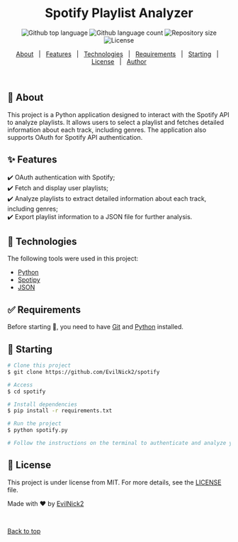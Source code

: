 <h1 align="center">Spotify Playlist Analyzer</h1>

<p align="center">
  <img alt="Github top language" src="https://img.shields.io/github/languages/top/EvilNick2/spotify_analyzer?color=56BEB8">

  <img alt="Github language count" src="https://img.shields.io/github/languages/count/EvilNick2/spotify_analyzer?color=56BEB8">

  <img alt="Repository size" src="https://img.shields.io/github/repo-size/EvilNick2/spotify_analyzer?color=56BEB8">

  <img alt="License" src="https://img.shields.io/github/license/EvilNick2/spotify_analyzer?color=56BEB8">
</p>

<p align="center">
  <a href="#dart-about">About</a> &#xa0; | &#xa0; 
  <a href="#sparkles-features">Features</a> &#xa0; | &#xa0;
  <a href="#rocket-technologies">Technologies</a> &#xa0; | &#xa0;
  <a href="#white_check_mark-requirements">Requirements</a> &#xa0; | &#xa0;
  <a href="#checkered_flag-starting">Starting</a> &#xa0; | &#xa0;
  <a href="#memo-license">License</a> &#xa0; | &#xa0;
  <a href="https://github.com/EvilNick2" target="_blank">Author</a>
</p>

<br>

## :dart: About ##

This project is a Python application designed to interact with the Spotify API to analyze playlists. It allows users to select a playlist and fetches detailed information about each track, including genres. The application also supports OAuth for Spotify API authentication.

## :sparkles: Features ##

:heavy_check_mark: OAuth authentication with Spotify;\
:heavy_check_mark: Fetch and display user playlists;\
:heavy_check_mark: Analyze playlists to extract detailed information about each track, including genres;\
:heavy_check_mark: Export playlist information to a JSON file for further analysis.

## :rocket: Technologies ##

The following tools were used in this project:

- [Python](https://www.python.org/)
- [Spotipy](https://spotipy.readthedocs.io/en/2.19.0/)
- [JSON](https://www.json.org/json-en.html)

## :white_check_mark: Requirements ##

Before starting :checkered_flag:, you need to have [Git](https://git-scm.com) and [Python](https://www.python.org/) installed.

## :checkered_flag: Starting ##

```bash
# Clone this project
$ git clone https://github.com/EvilNick2/spotify

# Access
$ cd spotify

# Install dependencies
$ pip install -r requirements.txt

# Run the project
$ python spotify.py

# Follow the instructions on the terminal to authenticate and analyze your Spotify playlists
```

## :memo: License ##

This project is under license from MIT. For more details, see the [LICENSE](LICENSE.md) file.


Made with :heart: by <a href="https://github.com/EvilNick2" target="_blank">EvilNick2</a>

&#xa0;

<a href="#top">Back to top</a>
